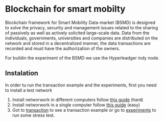 # Blockchain for smart mobilty
Blockchain framework for Smart Mobility Data-market (BSMD) is designed to solve the privacy, security and management issues related to the sharing of passively as well as actively solicited large-scale data. Data from the individuals, governments, universities and companies are distributed on the network and stored in a decentralized manner, the data transactions are recorded and must have the authorization of the owners.

For buildin the experiment of the BSMD we use the Hyperleadger indy node.

## Instalation
In order tu run the transaction example and the experiments, first you need to install a test network

1. Install networwork in different computers follow [this guide](https://github.com/hyperledger/indy-node/blob/master/docs/start-nodes.md#create-a-network-and-start-nodes) (hard)
2. Install networwork in a single computer follow [this guide](https://github.com/hyperledger/indy-sdk#how-to-start-local-nodes-pool-with-docker) (easy)
3. Got to [transaction](/transaction) to see a transaction example or go to [experiments](/experiments) to run some stress test. 

